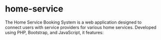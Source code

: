 # home-service
The Home Service Booking System is a web application designed to connect users with service providers for various home services. Developed using PHP, Bootstrap, and JavaScript, it features:
